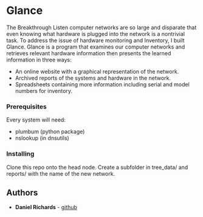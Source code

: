 # Glance

The Breakthrough Listen computer networks are so large and disparate that even knowing what hardware is plugged into the network is a nontrivial task. To address the issue of hardware monitoring and Inventory, I built Glance.
Glance is a program that examines our computer networks and retrieves relevant hardware information then presents the learned information in three ways:
* An online website with a graphical representation of the network. 
* Archived reports of the systems and hardware in the network.
* Spreadsheets containing more information including serial and model numbers for inventory.

### Prerequisites

Every system will need:
* plumbum (python package)
* nslookup (in dnsutils)

### Installing

Clone this repo onto the head node.
Create a subfolder in tree_data/ and reports/ with the name of the new network.



## Authors

* **Daniel Richards** - [github](https://github.com/dan-rds)

